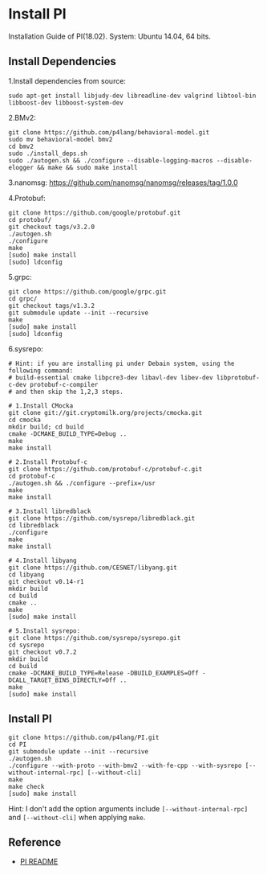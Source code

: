 # Install PI

Installation Guide of PI(18.02). System: Ubuntu 14.04, 64 bits.

## Install Dependencies

1.Install dependencies from source:

```
sudo apt-get install libjudy-dev libreadline-dev valgrind libtool-bin libboost-dev libboost-system-dev
```

2.BMv2: 

```
git clone https://github.com/p4lang/behavioral-model.git
sudo mv behavioral-model bmv2
cd bmv2
sudo ./install_deps.sh
sudo ./autogen.sh && ./configure --disable-logging-macros --disable-elogger && make && sudo make install
```

3.nanomsg: https://github.com/nanomsg/nanomsg/releases/tag/1.0.0

4.Protobuf:

```
git clone https://github.com/google/protobuf.git
cd protobuf/
git checkout tags/v3.2.0
./autogen.sh
./configure
make
[sudo] make install
[sudo] ldconfig
```

5.grpc:

```
git clone https://github.com/google/grpc.git
cd grpc/
git checkout tags/v1.3.2
git submodule update --init --recursive
make
[sudo] make install
[sudo] ldconfig
```

6.sysrepo:

```
# Hint: if you are installing pi under Debain system, using the following command:
# build-essential cmake libpcre3-dev libavl-dev libev-dev libprotobuf-c-dev protobuf-c-compiler
# and then skip the 1,2,3 steps.

# 1.Install CMocka
git clone git://git.cryptomilk.org/projects/cmocka.git
cd cmocka
mkdir build; cd build
cmake -DCMAKE_BUILD_TYPE=Debug ..
make
make install

# 2.Install Protobuf-c
git clone https://github.com/protobuf-c/protobuf-c.git
cd protobuf-c
./autogen.sh && ./configure --prefix=/usr
make
make install

# 3.Install libredblack
git clone https://github.com/sysrepo/libredblack.git
cd libredblack
./configure
make
make install

# 4.Install libyang
git clone https://github.com/CESNET/libyang.git
cd libyang
git checkout v0.14-r1
mkdir build
cd build
cmake ..
make
[sudo] make install

# 5.Install sysrepo:
git clone https://github.com/sysrepo/sysrepo.git
cd sysrepo
git checkout v0.7.2
mkdir build
cd build
cmake -DCMAKE_BUILD_TYPE=Release -DBUILD_EXAMPLES=Off -DCALL_TARGET_BINS_DIRECTLY=Off ..
make
[sudo] make install
```

## Install PI

```
git clone https://github.com/p4lang/PI.git
cd PI
git submodule update --init --recursive
./autogen.sh
./configure --with-proto --with-bmv2 --with-fe-cpp --with-sysrepo [--without-internal-rpc] [--without-cli]
make
make check
[sudo] make install
```

Hint: I don't add the option arguments include `[--without-internal-rpc]` and `[--without-cli]` when applying `make`.

## Reference

- [PI README](https://github.com/p4lang/PI#pi-library-repository)
